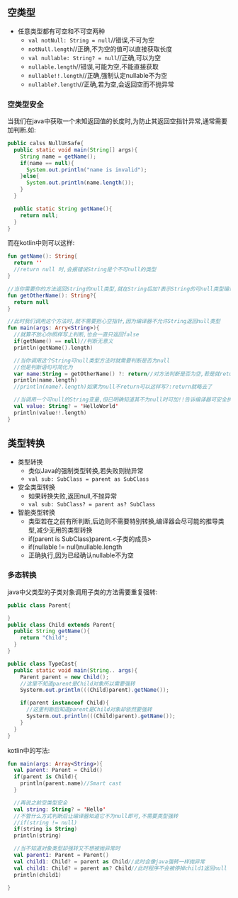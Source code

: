 ## 空类型

* 任意类型都有可空和不可空两种
  * `val notNull: String = null`//错误,不可为空
  * `notNull.length`//正确,不为空的值可以直接获取长度
  * `val nullable: String? = null`//正确,可以为空
  * `nullable.length`//错误,可能为空,不能直接获取
  * `nullable!!.length`//正确,强制认定nullable不为空
  * `nullable?.length`//正确,若为空,会返回空而不抛异常

### 空类型安全
当我们在java中获取一个未知返回值的长度时,为防止其返回空指针异常,通常需要加判断.如:  

```java
public calss NullUnSafe{
  public static void main(String[] args){
    String name = getName();
    if(name == null){
      System.out.println("name is invalid");
    }else{
      System.out.println(name.length());
    }
  }

  public static String getName(){
    return null;
  }
}
```
而在kotlin中则可以这样:

```kotlin
fun getName(): String{
  return ''
  //return null 时,会报错说String是个不可null的类型
}

//当你需要你的方法返回String的null类型,就在String后加?表示String的可null类型编译器会接受的
fun getOtherName(): String?{
  return null
}

//此时我们调用这个方法时,就不需要担心空指针,因为编译器不允许String返回null类型
fun main(args: Arry<String>){
  //就算不放心你照样写上判断,也会一直只返回false
  if(getName() == null)//判断无意义
  println(getName().length)

  //当你调用这个String可null类型方法时就需要判断是否为null
  //但是判断语句可简化为
  var name:String = getOtherName() ?: return//对方法判断是否为空,若是就return
  println(name.length)
  //println(name?.length)如果为null不return可以这样写?:return就略去了

  //当调用一个可null的String变量,但已明确知道其不为null时可加!!告诉编译器可安全执行
  val value: String? = 'HelloWorld'
  println(value!!.length)
}


```

## 类型转换
* 类型转换
  * 类似Java的强制类型转换,若失败则抛异常
  * `val sub: SubClass = parent as SubClass`
* 安全类型转换
  * 如果转换失败,返回null,不抛异常
  * `val sub: SubClass? = parent as? SubClass`
* 智能类型转换
  * 类型若在之前有所判断,后边则不需要特别转换,编译器会尽可能的推导类型,减少无用的类型转换
  * if(parent is SubClass)parent.<子类的成员>
  * if(nullable != null)nullable.length
  * 正确执行,因为已经确认nullable不为空

### 多态转换
java中父类型的子类对象调用子类的方法需要重复强转:

```java
public class Parent{

}
public class Child extends Parent{ 
  public String getName(){
    return "Child";
  }
}

public class TypeCast{
  public static void main(String.. args){
    Parent parent = new Child();
    //这里不知道parent是Child对象所以需要强转
    Systerm.out.println(((Child)parent).getName());

    if(parent instanceof Child){
      //这里判断后知道parent是Child对象却依然要强转
      Systerm.out.println(((Child)parent).getName());
    }
  }
}
```

kotlin中的写法:

```kotlin
fun main(args: Array<String>){
  val parent: Parent = Child()
  if(parent is Child){
    println(parent.name)//Smart cast
  }

  //再说之前空类型安全
  val string: String? = 'Hello' 
  //不管什么方式判断后让编译器知道它不为null即可,不需要类型强转
  //if(string != null)
  if(string is String)
  println(string)

  //当不知道对象类型却强转又不想被抛异常时
  val parent1: Parent = Parent()
  val child1: Child? = parent as Child//此时会像java强转一样抛异常
  val child1: Child? = parent as? Child//此时程序不会被停掉child1返回null
  println(child1)

}
```